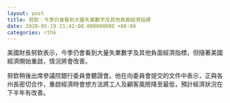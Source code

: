 ```yaml
---
layout: post
title: 努欽：今季仍會看到大量失業數字及其他負面經濟指標
date: 2020-05-19 21:42:08.000000000 +08:00
categories: rthk
---
```


美國財長努欽表示，今季仍會看到大量失業數字及其他負面經濟指標，但隨著美國經濟開始重啟，情況將會改善。

努欽稍後出席參議院銀行委員會聽證會。他在向委員會提交的文件中表示，正與各州長密切合作，重啟經濟時會想方法將工人及顧客風險降至最低，預計經濟狀況在下半年有改善。

